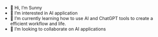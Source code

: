 - 👋 Hi, I’m Sunny
- 👀 I’m interested in AI application
- 🌱 I’m currently learning how to use AI and ChatGPT tools to create a efficient workflow and life.
- 💞️ I’m looking to collaborate on AI applications
